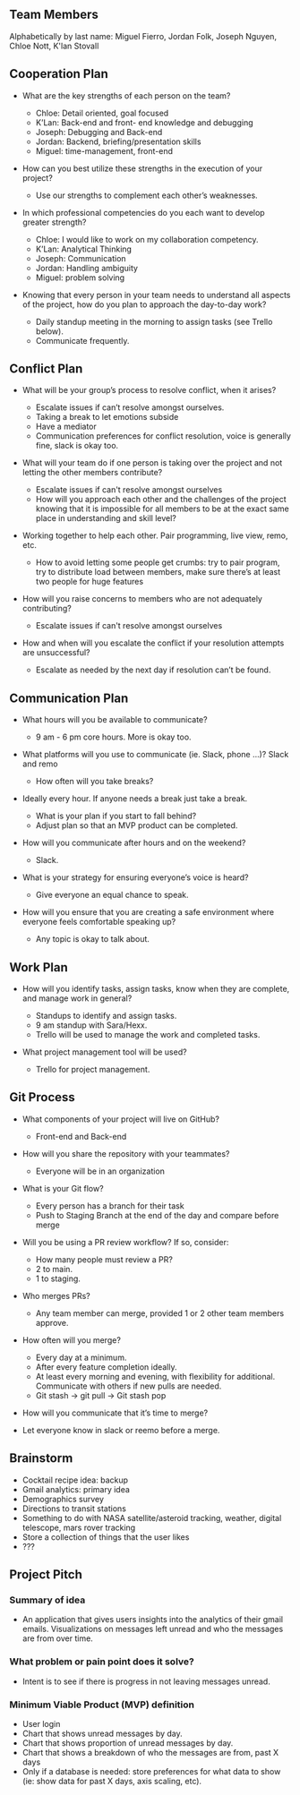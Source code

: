 ## Team Members

Alphabetically by last name: Miguel Fierro, Jordan Folk, Joseph Nguyen, Chloe Nott, K'lan Stovall

## Cooperation Plan

- What are the key strengths of each person on the team?
    - Chloe: Detail oriented, goal focused
    - K’Lan: Back-end and front- end knowledge and debugging
    - Joseph: Debugging and Back-end
    - Jordan: Backend, briefing/presentation skills
    - Miguel: time-management, front-end

- How can you best utilize these strengths in the execution of your project?
    - Use our strengths to complement each other’s weaknesses.

- In which professional competencies do you each want to develop greater strength?
    - Chloe: I would like to work on my collaboration competency.
    - K’Lan: Analytical Thinking
    - Joseph: Communication
    - Jordan: Handling ambiguity 
    - Miguel: problem solving

- Knowing that every person in your team needs to understand all aspects of the project, how do you plan to approach the day-to-day work?
    - Daily standup meeting in the morning to assign tasks (see Trello below).
    - Communicate frequently.

## Conflict Plan

- What will be your group’s process to resolve conflict, when it arises?
    - Escalate issues if can’t resolve amongst ourselves.
    - Taking a break to let emotions subside
    - Have a mediator
    - Communication preferences for conflict resolution, voice is generally fine, slack is okay too.

- What will your team do if one person is taking over the project and not letting the other members contribute?
    - Escalate issues if can't resolve amongst ourselves
    - How will you approach each other and the challenges of the project knowing that it is impossible for all members to be at the exact same place in understanding and skill level?

- Working together to help each other. Pair programming, live view, remo, etc.
    - How to avoid letting some people get crumbs: try to pair program, try to distribute load between members, make sure there’s at least two people for huge features

- How will you raise concerns to members who are not adequately contributing?
    - Escalate issues if can't resolve amongst ourselves

- How and when will you escalate the conflict if your resolution attempts are unsuccessful?
    - Escalate as needed by the next day if resolution can’t be found.

## Communication Plan

- What hours will you be available to communicate?
    - 9 am - 6 pm core hours. More is okay too.

- What platforms will you use to communicate (ie. Slack, phone …)?
Slack and remo
    - How often will you take breaks?

- Ideally every hour. If anyone needs a break just take a break.
    - What is your plan if you start to fall behind?
    - Adjust plan so that an MVP product can be completed.

- How will you communicate after hours and on the weekend?
    - Slack.

- What is your strategy for ensuring everyone’s voice is heard?
    - Give everyone an equal chance to speak.

- How will you ensure that you are creating a safe environment where everyone feels comfortable speaking up?
    - Any topic is okay to talk about.

## Work Plan

- How will you identify tasks, assign tasks, know when they are complete, and manage work in general?
    - Standups to identify and assign tasks.
    - 9 am standup with Sara/Hexx.
    - Trello will be used to manage the work and completed tasks.

- What project management tool will be used?
    - Trello for project management.

## Git Process

- What components of your project will live on GitHub?
    - Front-end and Back-end

- How will you share the repository with your teammates?
    - Everyone will be in an organization

- What is your Git flow?
    - Every person has a branch for their task 
    - Push to Staging Branch at the end of the day and compare before merge

- Will you be using a PR review workflow? If so, consider:
    - How many people must review a PR?
    - 2 to main.
    - 1 to staging.

- Who merges PRs?
    - Any team member can merge, provided 1 or 2 other team members approve.

- How often will you merge?
    - Every day at a minimum.
    - After every feature completion ideally.
    - At least every morning and evening, with flexibility for additional. Communicate with others if new pulls are needed.
    - Git stash -> git pull -> Git stash pop

- How will you communicate that it’s time to merge?
- Let everyone know in slack or reemo before a merge.

## Brainstorm

- Cocktail recipe idea: backup
- Gmail analytics: primary idea
- Demographics survey
- Directions to transit stations
- Something to do with NASA satellite/asteroid tracking, weather, digital telescope, mars rover tracking
- Store a collection of things that the user likes
- ???

## Project Pitch

### Summary of idea

- An application that gives users insights into the analytics of their gmail emails. Visualizations on messages left unread and who the messages are from over time. 

### What problem or pain point does it solve?

- Intent is to see if there is progress in not leaving messages unread.

### Minimum Viable Product (MVP) definition

- User login
- Chart that shows unread messages by day.
- Chart that shows proportion of unread messages by day.
- Chart that shows a breakdown of who the messages are from, past X days
- Only if a database is needed: store preferences for what data to show (ie: show data for past X days, axis scaling, etc).
